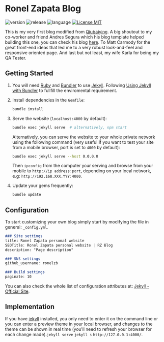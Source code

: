 
# Ronel Zapata Blog

![version](https://img.shields.io/badge/Version-Prod-brightgreen)
![release](https://img.shields.io/badge/Release-1.0.0-blue)
![language](https://img.shields.io/badge/Language-HTML,Ruby,JavaScript-brightgreen)
[![License MIT](https://img.shields.io/badge/license-MIT-blue.svg?style=flat)](https://github.com/ronelzb/ronelzb.github.io/blob/master/LICENSE)

This is my very first blog modified from [Qiubaiying](https://github.com/qiubaiying/qiubaiying.github.io). A big shoutout to my co-worker and friend Andres Segura which his blog template helped building this one, you can check his blog [here](https://github.com/ansegura7/ansegura7.github.io). To Matt Carmody for the great front-end ideas that led me to a very robust look-and-feel and responsive oriented page. And last but not least, my wife Karla for being my QA Tester.

## Getting Started

1. You will need [Ruby](https://www.ruby-lang.org/en/) and [Bundler](https://bundler.io/) to use [Jekyll](https://jekyllrb.com/). Following [Using Jekyll with Bundler](https://jekyllrb.com/tutorials/using-jekyll-with-bundler/) to fullfill the enviromental requirement.

2. Install dependencies in the `Gemfile`:

    ```sh
    bundle install
    ```

3. Serve the website (`localhost:4000` by default):

    ```sh
    bundle exec jekyll serve  # alternatively, npm start
    ```

    Alternatively, you can serve the website to your whole private network using the following command (very useful if you want to test your site from a mobile browser, port is set to `4000` by default):

    ```sh
    bundle exec jekyll serve --host 0.0.0.0
    ```

    Then `ipconfig` from the computer your serving and browse from your mobile to  `http://ip address:port`, depending on your local network, e.g: `http://192.168.XXX.YYY:4000`.

4. Update your gems frequently:

    ```sh
    bundle update
    ```

## Configuration

To start customizing your own blog simply start by modifying the file in general: `_config.yml`.

```md
### Site settings
title: Ronel Zapata personal website
SEOTitle: Ronel Zapata personal website | RZ Blog
description: "Page description"

### SNS settings
github_username: ronelzb

### Build settings
paginate: 10
```

You can also check the whole list of configuration attributes at: [Jekyll - Official Site](http://jekyllrb.com/).

## Implementation

If you have [jekyll](http://jekyllcn.com/) installed, you only need to enter it on the command line or you can enter a preview theme in your local browser, and changes to the theme can be shown in real time (you'll need to refresh your browser for each change made).`jekyll serve` `jekyll s` `http://127.0.0.1:4000/`.

